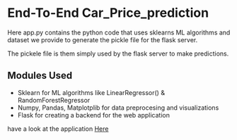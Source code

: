 # End-To-End Car_Price_prediction

Here app.py contains the python code that uses sklearns ML algorithms and dataset we provide to 
generate the pickle file for the flask server.

The pickele file is them simply used by the flask server to make predictions.


## Modules Used
* Sklearn for ML algorithms like LinearRegressor() & RandomForestRegressor
* Numpy, Pandas, Matplotplib for data preprocesing and visualizations
* Flask for creating a backend for the web application

have a look at the application [Here](https://car-price-prediction-101.herokuapp.com/)

